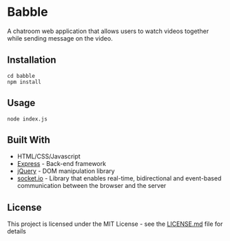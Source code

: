 # Babble
A chatroom web application that allows users to watch videos together while sending message on the video.

## Installation
```
cd babble
npm install
```

## Usage
```
node index.js
```

## Built With
* HTML/CSS/Javascript
* [Express](https://expressjs.com/en/api.html) - Back-end framework
* [jQuery](https://api.jquery.com/) - DOM manipulation library
* [socket.io](https://socket.io/docs/) - Library that enables real-time, bidirectional and event-based communication between the browser and the server

## License
This project is licensed under the MIT License - see the [LICENSE.md](LICENSE.md) file for details

